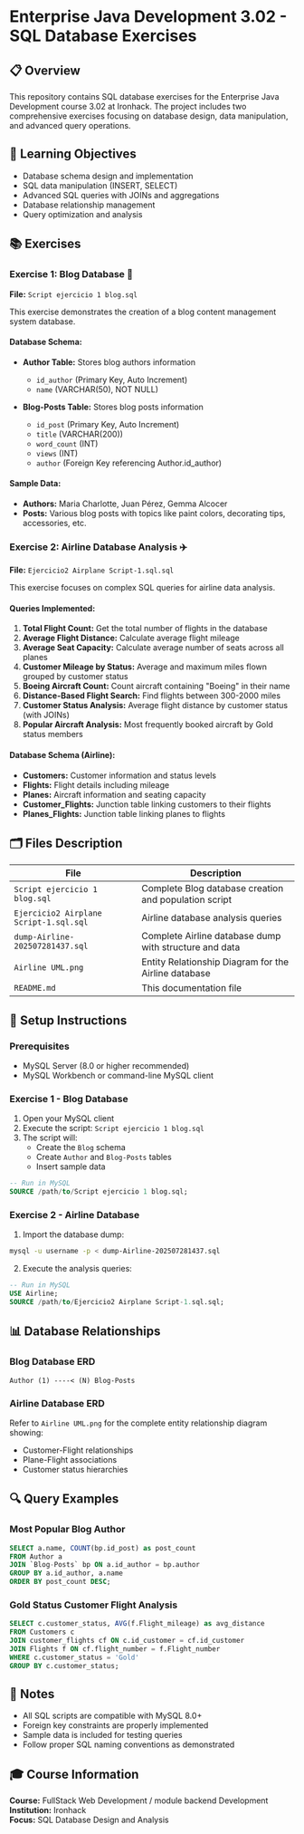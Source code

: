 # Enterprise Java Development 3.02 - SQL Database Exercises

## 📋 Overview
This repository contains SQL database exercises for the Enterprise Java Development course 3.02 at Ironhack. The project includes two comprehensive exercises focusing on database design, data manipulation, and advanced query operations.

## 🎯 Learning Objectives
- Database schema design and implementation
- SQL data manipulation (INSERT, SELECT)
- Advanced SQL queries with JOINs and aggregations
- Database relationship management
- Query optimization and analysis

## 📚 Exercises

### Exercise 1: Blog Database 📝
**File:** `Script ejercicio 1 blog.sql`

This exercise demonstrates the creation of a blog content management system database.

#### Database Schema:
- **Author Table:** Stores blog authors information
  - `id_author` (Primary Key, Auto Increment)
  - `name` (VARCHAR(50), NOT NULL)

- **Blog-Posts Table:** Stores blog posts information
  - `id_post` (Primary Key, Auto Increment)
  - `title` (VARCHAR(200))
  - `word_count` (INT)
  - `views` (INT)
  - `author` (Foreign Key referencing Author.id_author)

#### Sample Data:
- **Authors:** Maria Charlotte, Juan Pérez, Gemma Alcocer
- **Posts:** Various blog posts with topics like paint colors, decorating tips, accessories, etc.

### Exercise 2: Airline Database Analysis ✈️
**File:** `Ejercicio2 Airplane Script-1.sql.sql`

This exercise focuses on complex SQL queries for airline data analysis.

#### Queries Implemented:
1. **Total Flight Count:** Get the total number of flights in the database
2. **Average Flight Distance:** Calculate average flight mileage
3. **Average Seat Capacity:** Calculate average number of seats across all planes
4. **Customer Mileage by Status:** Average and maximum miles flown grouped by customer status
5. **Boeing Aircraft Count:** Count aircraft containing "Boeing" in their name
6. **Distance-Based Flight Search:** Find flights between 300-2000 miles
7. **Customer Status Analysis:** Average flight distance by customer status (with JOINs)
8. **Popular Aircraft Analysis:** Most frequently booked aircraft by Gold status members

#### Database Schema (Airline):
- **Customers:** Customer information and status levels
- **Flights:** Flight details including mileage
- **Planes:** Aircraft information and seating capacity
- **Customer_Flights:** Junction table linking customers to their flights
- **Planes_Flights:** Junction table linking planes to flights

## 🗂️ Files Description

| File | Description |
|------|-------------|
| `Script ejercicio 1 blog.sql` | Complete Blog database creation and population script |
| `Ejercicio2 Airplane Script-1.sql.sql` | Airline database analysis queries |
| `dump-Airline-202507281437.sql` | Complete Airline database dump with structure and data |
| `Airline UML.png` | Entity Relationship Diagram for the Airline database |
| `README.md` | This documentation file |

## 🚀 Setup Instructions

### Prerequisites
- MySQL Server (8.0 or higher recommended)
- MySQL Workbench or command-line MySQL client

### Exercise 1 - Blog Database
1. Open your MySQL client
2. Execute the script: `Script ejercicio 1 blog.sql`
3. The script will:
   - Create the `Blog` schema
   - Create `Author` and `Blog-Posts` tables
   - Insert sample data

```sql
-- Run in MySQL
SOURCE /path/to/Script ejercicio 1 blog.sql;
```

### Exercise 2 - Airline Database
1. Import the database dump:
```bash
mysql -u username -p < dump-Airline-202507281437.sql
```

2. Execute the analysis queries:
```sql
-- Run in MySQL
USE Airline;
SOURCE /path/to/Ejercicio2 Airplane Script-1.sql.sql;
```

## 📊 Database Relationships

### Blog Database ERD
```
Author (1) ----< (N) Blog-Posts
```

### Airline Database ERD
Refer to `Airline UML.png` for the complete entity relationship diagram showing:
- Customer-Flight relationships
- Plane-Flight associations
- Customer status hierarchies

## 🔍 Query Examples

### Most Popular Blog Author
```sql
SELECT a.name, COUNT(bp.id_post) as post_count
FROM Author a
JOIN `Blog-Posts` bp ON a.id_author = bp.author
GROUP BY a.id_author, a.name
ORDER BY post_count DESC;
```

### Gold Status Customer Flight Analysis
```sql
SELECT c.customer_status, AVG(f.Flight_mileage) as avg_distance
FROM Customers c
JOIN customer_flights cf ON c.id_customer = cf.id_customer
JOIN Flights f ON cf.flight_number = f.Flight_number
WHERE c.customer_status = 'Gold'
GROUP BY c.customer_status;
```

## 📝 Notes
- All SQL scripts are compatible with MySQL 8.0+
- Foreign key constraints are properly implemented
- Sample data is included for testing queries
- Follow proper SQL naming conventions as demonstrated

## 🎓 Course Information
**Course:**  FullStack Web Development  / module backend Development
**Institution:** Ironhack  
**Focus:** SQL Database Design and Analysis
